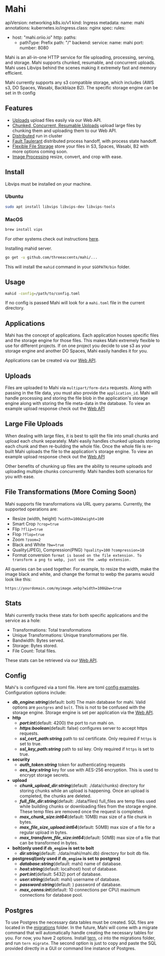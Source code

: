# Mahi 

apiVersion: networking.k8s.io/v1
kind: Ingress
metadata:
  name: mahi
  annotations:
    kubernetes.io/ingress.class: nginx
spec:
  rules:
  - host: "mahi.oriio.io"
    http:
      paths:
      - pathType: Prefix
        path: "/"
        backend:
          service:
            name: mahi
            port:
              number: 8080

Mahi is an all-in-one HTTP service for file uploading, processing, serving, and storage. Mahi supports chunked, resumable, and concurrent uploads. Mahi uses Libvips behind the scenes making it extremely fast and memory efficient.

Mahi currently supports any s3 compatible storage, which includes (AWS s3, DO Spaces, Wasabi, Backblaze B2). The specific storage engine can be set in th config

## Features
 - [Uploads](https://github.com/threeaccents/mahi#uploads) upload files easily via our Web API.
 - [Chunked, Concurrent, Resumable Uploads](https://github.com/threeaccents/mahi#large-file-uploads) upload large files by chunking them and uploading them to our Web API.
 - [Distributed](#) run in cluster
 - [Fault Taulerant](#) distributed process handoff, with process state handoff.
 - [Flexible File Storage](https://github.com/threeaccents/mahi#applications) store your files in S3, Spaces, Wasabi, B2 with more options coming soon.
 - [Image Processing](https://github.com/threeaccents/mahi#file-transformations) resize, convert, and crop with ease.

## Install
Libvips must be installed on your machine. 
### Ubuntu
```bash
sudo apt install libvips libvips-dev libvips-tools
```
### MacOS
```bash
brew install vips
```
For other systems check out instructions [here](https://github.com/libvips/libvips/wiki#building-and-installing).

Installing mahid server.
```bash
go get -u github.com/threeaccents/mahi/...
```
This will install the `mahid` command in your `$GOPATH/bin` folder.
## Usage
```bash
mahid -config=/path/to/config.toml
```
If no config is passed Mahi will look for a `mahi.toml` file in the current directory.
## Applications
Mahi has the concept of applications. Each application houses specific files and the storage engine for those files. This makes Mahi extremely flexible to use for different projects. If on one project you decide to use s3 as your storage engine and another DO Spaces, Mahi easily handles it for you.

Applications can be created via our [Web API](https://mahi-api-docs.threeaccents.com/#req_10641a46be544cae978fa83b6fe1f00e).
## Uploads
Files are uploaded to Mahi via `multipart/form-data` requests. Along with passing in the file data, you must also provide the `application_id`.
Mahi will handle processing and storing the file blob in the application's storage engine along with storing the file meta-data in the database.
To view an example upload response check out the [Web API](https://mahi-api-docs.threeaccents.com/#req_25f7dce3e796456e9f80ce43deba705b)
## Large File Uploads
When dealing with large files, it is best to split the file into small chunks and upload each chunk separately. Mahi easily handles chunked uploads storing each chunk and then re-building the whole file. Once the whole file is re-built Mahi uploads the file to the application's storage engine.
To view an example upload response check out the [Web API](https://mahi-api-docs.threeaccents.com/#req_649a25397026402b82397975292fbc4f)

Other benefits of chunking up files are the ability to resume uploads and uploading multiple chunks concurrently. Mahi handles both scenarios for you with ease.
## File Transformations (More Coming Soon)
Mahi supports file transformations via URL query params. Currently, the supported operations are:
 - Resize (width, height) `?width=100&height=100`
 - Smart Crop `?crop=true`
 - Flip `?flip=true`
 - Flop `?flop=true`
 - Zoom `?zoom=2`
 - Black and White `?bw=true`
 - Quality(JPEG), Compression(PNG) `?quality=100` `?compression=10`
 - Format conversion `format is based on the file extension. To transform a png to webp, just use the .webp extension.`

All queries can be used together. For example, to resize the width, make the image black and white, and change the format to webp the params would look like this:
```
https://yourdomain.com/myimage.webp?width=100&bw=true
```
## Stats
Mahi currently tracks these stats for both specific applications and the service as a hole:
 - Transformations: Total transformations
 - Unique Transformations: Unique transformations per file. 
 - Bandwidth: Bytes served.
 - Storage: Bytes stored.
 - File Count: Total files.

These stats can be retrieved via our [Web API](https://mahi-api-docs.threeaccents.com/#req_4971b4c6a7854cad87e45d2150c7db64).
## Config
Mahi's is configured via a toml file. Here are toml [config examples](https://github.com/threeaccents/mahi/tree/master/examples/config). Configuration options include:
 - ***db_engine:string***(default: bolt) The main database for mahi. Valid options are `postgres` and `bolt`. This is not to be confused with the storage engine. Storage engine is set per application via the [Web API](https://mahi-api-docs.threeaccents.com/#req_10641a46be544cae978fa83b6fe1f00e).
 - **http**
    - ***port:int***(default: 4200) the port to run mahi on.
    - ***https:boolean***(default: false) configures server to accept https requests.
    - ***ssl_cert_path:string*** path to ssl certificate. Only required if `https` is set to true.
    - ***ssl_key_path:string*** path to ssl key. Only required if `https` is set to true.
 - **security**
    - ***auth_token:string*** token for authenticating requests
    - ***aes_key:string*** key for use with AES-256 encryption. This is used to encrypt storage secrets.
 - **upload**
    - ***chunk_upload_dir:string***(default: ./data/chunks) directory for storing chunks while an upload is happening. Once an upload is completed, the chunks are deleted.
    - ***full_file_dir:string***(default: ./data/files) full_files are temp files used while building chunks or downloading files from the storage engine. These temp files are removed once the request is completed.
    - ***max_chunk_size:int64***(default: 10MB) max size of a file chunk in bytes.
    - ***max_file_size_upload:int64***(default: 50MB) max size of a file for a regular upload in bytes.
    - ***max_transform_file_size:int64***(default: 50MB) max size of a file that can be transformed in bytes.
 - **bolt(only used if `db_engine` is set to bolt**
    - ***dir:string***(default: ./data/mahi/mahi.db) directory for bolt db file.
 - **postgresql(only used if `db_engine` is set to postgres)**
    - ***database:string***(default: mahi) name of database.
    - ***host:string***(default: localhost) host of database.
    - ***port:int***(default: 5432)  port of database.
    - ***user:string***(default: mahi) username of database.
    - ***password:string***(default: ) password of database.   
    - ***max_conns:int***(default: 10 connections per CPU) maximum connections for database pool.   
## Postgres
To use Postgres the necessary data tables must be created. SQL files are located in the [migrations](https://github.com/threeaccents/mahi/tree/master/cmd/migrations) folder. In the future, Mahi will come with a migrate command that will automatically handle creating the necessary tables for you. For now, you have 2 options. Install [tern](https://github.com/jackc/tern), `cd` into the migrations folder, and run `tern migrate`. The second option is just to copy and paste the SQL provided directly in a GUI or command line instance of Postgres.
     

